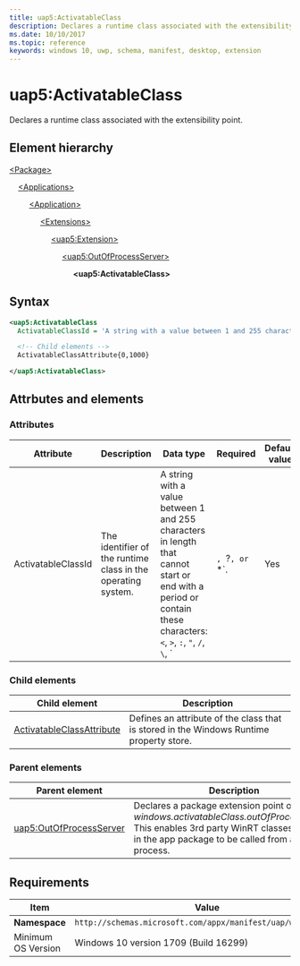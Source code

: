 ```yaml
---
title: uap5:ActivatableClass
description: Declares a runtime class associated with the extensibility point (uap5:ActivatableClass).
ms.date: 10/10/2017
ms.topic: reference
keywords: windows 10, uwp, schema, manifest, desktop, extension 
---
```


# uap5:ActivatableClass

Declares a runtime class associated with the extensibility point.

## Element hierarchy

[\<Package\>](element-package.md)

&nbsp;&nbsp;&nbsp;&nbsp;[\<Applications\>](element-applications.md)

&nbsp;&nbsp;&nbsp;&nbsp; &nbsp;&nbsp;&nbsp;&nbsp;[\<Application\>](element-application.md)

&nbsp;&nbsp;&nbsp;&nbsp; &nbsp;&nbsp;&nbsp;&nbsp; &nbsp;&nbsp;&nbsp;&nbsp;[\<Extensions\>](element-1-extensions.md)

&nbsp;&nbsp;&nbsp;&nbsp; &nbsp;&nbsp;&nbsp;&nbsp; &nbsp;&nbsp;&nbsp;&nbsp; &nbsp;&nbsp;&nbsp;&nbsp;[\<uap5:Extension\>](element-uap5-extension.md)

&nbsp;&nbsp;&nbsp;&nbsp; &nbsp;&nbsp;&nbsp;&nbsp; &nbsp;&nbsp;&nbsp;&nbsp; &nbsp;&nbsp;&nbsp;&nbsp; &nbsp;&nbsp;&nbsp;&nbsp;[\<uap5:OutOfProcessServer\>](element-uap5-outofprocessserver.md)

&nbsp;&nbsp;&nbsp;&nbsp; &nbsp;&nbsp;&nbsp;&nbsp; &nbsp;&nbsp;&nbsp;&nbsp; &nbsp;&nbsp;&nbsp;&nbsp; &nbsp;&nbsp;&nbsp;&nbsp; &nbsp;&nbsp;&nbsp;&nbsp;**\<uap5:ActivatableClass\>**

## Syntax

```xml
<uap5:ActivatableClass
  ActivatableClassId = 'A string with a value between 1 and 255 characters in length that cannot start or end with a period or contain these characters: <, >, :, ", /, \, |, ?, or *.' >

  <!-- Child elements -->
  ActivatableClassAttribute{0,1000}

</uap5:ActivatableClass>
```

## Attrbutes and elements

### Attributes

| Attribute | Description | Data type | Required | Default value |
|-|-|-|-|-|
| ActivatableClassId | The identifier of the runtime class in the operating system. | A string with a value between 1 and 255 characters in length that cannot start or end with a period or contain these characters: `<`, `>`, `:`, `"`, `/`, `\`, `|`, `?`, or `*`. | Yes |  |

### Child elements

| Child element | Description |
|-|-|
| [ActivatableClassAttribute](element-uap5-ActivatableClassAttribute.md) | Defines an attribute of the class that is stored in the Windows Runtime property store. |

### Parent elements

| Parent element | Description |
|-|-|
| [uap5:OutOfProcessServer](element-uap5-outofprocessserver.md) | Declares a package extension point of type *windows.activatableClass.outOfProcessServer*. This enables 3rd party WinRT classes defined in the app package to be called from a Win32 process. |

## Requirements

| Item | Value |
|--|--|
| **Namespace** | `http://schemas.microsoft.com/appx/manifest/uap/windows10/5` |
| Minimum OS Version | Windows 10 version 1709 (Build 16299) |
